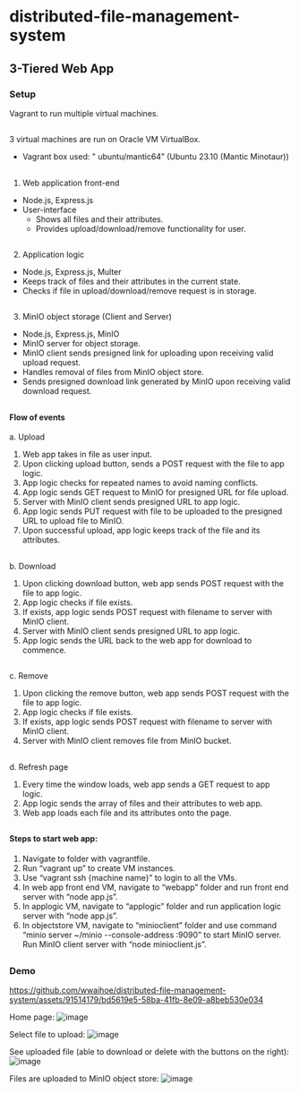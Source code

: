 # distributed-file-management-system
## 3-Tiered Web App
### Setup
Vagrant to run multiple virtual machines.
##
3 virtual machines are run on Oracle VM VirtualBox.
-	Vagrant box used: " ubuntu/mantic64” (Ubuntu 23.10 (Mantic Minotaur))
##
1. Web application front-end
- Node.js, Express.js
-	User-interface
    -	Shows all files and their attributes.
    -	Provides upload/download/remove functionality for user.
##
2. Application logic
-	Node.js, Express.js, Multer
-	Keeps track of files and their attributes in the current state.
-	Checks if file in upload/download/remove request is in storage.
##
3. MinIO object storage (Client and Server)
-	Node.js, Express.js, MinIO
-	MinIO server for object storage.
-	MinIO client sends presigned link for uploading upon receiving valid upload request.
-	Handles removal of files from MinIO object store.
-	Sends presigned download link generated by MinIO upon receiving valid download request.
##
#### Flow of events
a.	Upload  
1.	Web app takes in file as user input.
2.	Upon clicking upload button, sends a POST request with the file to app logic.
3.	App logic checks for repeated names to avoid naming conflicts.
4.	App logic sends GET request to MinIO for presigned URL for file upload.
5.	Server with MinIO client sends presigned URL to app logic.
6.	App logic sends PUT request with file to be uploaded to the presigned URL to upload file to MinIO.
7.	Upon successful upload, app logic keeps track of the file and its attributes.
##
b.	Download
1.	Upon clicking download button, web app sends POST request with the file to app logic.
2.	App logic checks if file exists.
3.	If exists, app logic sends POST request with filename to server with MinIO client.
4.	 Server with MinIO client sends presigned URL to app logic.
5.	App logic sends the URL back to the web app for download to commence.
##
c.	Remove
1.	Upon clicking the remove button, web app sends POST request with the file to app logic.
2.	App logic checks if file exists.
3.	If exists, app logic sends POST request with filename to server with MinIO client.
4.	Server with MinIO client removes file from MinIO bucket.
##
d.	Refresh page
1.	Every time the window loads, web app sends a GET request to app logic.
2.	App logic sends the array of files and their attributes to web app.
3.	Web app loads each file and its attributes onto the page.
##
#### Steps to start web app:
1.	Navigate to folder with vagrantfile.
2.	Run “vagrant up” to create VM instances.
3.	Use “vagrant ssh {machine name}” to login to all the VMs.
4.	In web app front end VM, navigate to “webapp” folder and run front end server with “node app.js”.
5.	In applogic VM, navigate to “applogic” folder and run application logic server with “node app.js”.
6.	In objectstore VM, navigate to “minioclient” folder and use command “minio server ~/minio --console-address :9090” to start MinIO server. Run MinIO client server with “node minioclient.js”.
##
### Demo
https://github.com/wwaihoe/distributed-file-management-system/assets/91514179/bd5619e5-58ba-41fb-8e09-a8beb530e034

Home page:
![image](https://github.com/wwaihoe/distributed-file-management-system/assets/91514179/4b37be05-be4b-48e9-9ad7-021c7c91075d)

Select file to upload:
![image](https://github.com/wwaihoe/distributed-file-management-system/assets/91514179/c7c4d9da-24da-4735-9d2a-de419494c4f4)

See uploaded file (able to download or delete with the buttons on the right):
![image](https://github.com/wwaihoe/distributed-file-management-system/assets/91514179/07dc728f-b7a6-44dc-8f24-77a629f174e1)
 
Files are uploaded to MinIO object store:
![image](https://github.com/wwaihoe/distributed-file-management-system/assets/91514179/43687622-d8ba-4c8b-ad2a-b14a8544edc0)
 

